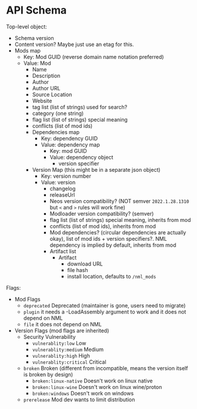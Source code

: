 # API Schema

Top-level object:

- Schema version
- Content version? Maybe just use an etag for this.
- Mods map
  - Key: Mod GUID (reverse domain name notation preferred)
  - Value: Mod
    - Name
    - Description
    - Author
    - Author URL
    - Source Location
    - Website
    - tag list (list of strings) used for search?
    - category (one string)
    - flag list (list of strings) special meaning
    - conflicts (list of mod ids)
    - Dependencies map
      - Key: dependency GUID
      - Value: dependency map
        - Key: mod GUID
        - Value: dependency object
          - version specifier
    - Version Map (this might be in a separate json object)
      - Key: version number
      - Value: version
        - changelog
        - releaseUrl
        - Neos version compatibility? (NOT semver `2022.1.28.1310` but `<` and `>` rules will work fine)
        - Modloader version compatibility? (semver)
        - flag list (list of strings) special meaning, inherits from mod
        - conflicts (list of mod ids), inherits from mod
        - Mod dependencies? (circular dependencies are actually okay), list of mod ids + version specifiers?. NML dependency is implied by default, inherits from mod
        - Artifact list
          - Artifact
            - download URL
            - file hash
            - install location, defaults to `/nml_mods`

Flags:

- Mod Flags
  - `deprecated` Deprecated (maintainer is gone, users need to migrate)
  - `plugin` it needs a -LoadAssembly argument to work and it does not depend on NML
  - `file` it does not depend on NML
- Version Flags (mod flags are inherited)
  - Security Vulnerability
    - `vulnerablity:low` Low
    - `vulnerablity:medium` Medium
    - `vulnerablity:high` High
    - `vulnerablity:critical` Critical
  - `broken` Broken (different from incompatible, means the version itself is broken by design)
    - `broken:linux-native` Doesn't work on linux native
    - `broken:linux-wine` Doesn't work on linux wine/proton
    - `broken:windows` Doesn't work on windows
  - `prerelease` Mod dev wants to limit distribution
